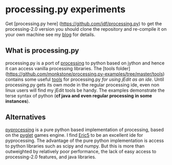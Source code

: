# processing.py experiments #

Get [processing.py here] (https://github.com/jdf/processing.py) to get the processing-2.0 version you should clone the repository and re-compile it on your own machine see my [blog](http://secondcomingforprocessingpy.blogspot.co.uk/2012/11/getting-started.html) for details. 

## What is processing.py ##

processing.py is a port of [processing](http://processing.org) to python based on jython and hence it can access vanilla processing libraries. The [tools folder] (https://github.com/monkstone/processing.py-examples/tree/master/tools) contains some useful [tools](https://github.com/monkstone/processing.py-examples/downloads) for processing.py _for using jEdit as an ide_. Until processing.py gets its own mode in the regular processing ide, even non linux users will find my jEdit tools be handy.  The examples demonstrate the terse syntax of python (__cf java and even regular processing in some instances__).

## Alternatives ##

[pyprocessing](http://code.google.com/p/pyprocessing/) is a pure python based implementation of processing, based on the [pyglet](http://www.pyglet.org/) games engine. I find [Eric5](http://eric-ide.python-projects.org/eric-download.html) to be an excellent ide for pyprocessing. The advantage of the pure python implementation is access to python libraries such as scipy and numpy. But this is more than outweighted by relatively poor performance, the lack of easy access to processing-2.0 features, and java libraries.

